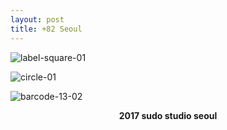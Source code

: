 ```yaml
---
layout: post
title: +82 Seoul
---
```


![label-square-01](https://user-images.githubusercontent.com/26464535/35778968-30e5c6e4-0a09-11e8-8406-1b8e9c6d2596.png)


![circle-01](https://user-images.githubusercontent.com/26464535/35779126-793b6a1e-0a0b-11e8-9ee0-b8bd76a00b7e.png)


![barcode-13-02](https://user-images.githubusercontent.com/26464535/35778974-4799ca0c-0a09-11e8-9ab1-ad7d59afb7c8.png)



<p style="text-align: center;"> <b>2017 sudo studio seoul</b> </p>
